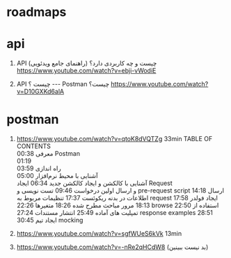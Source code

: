 # roadmaps

# api
1) API چیست و چه کاربردی دارد؟ (راهنمای جامع ویدئویی)
https://www.youtube.com/watch?v=ebji-vWodiE

2) API چیست ؟ --- Postman چیست؟
https://www.youtube.com/watch?v=D10GXKd6alA



# postman 
1) https://www.youtube.com/watch?v=qtoK8dVQTZg         33min 
TABLE OF CONTENTS <br/>
00:38 معرفی Postman <br/>
01:19  <br/> راه اندازی
03:59  <br/> آشنایی با محیط نرم‌افزار
05:00  <br/> آشنایی با کالکشن و ایجاد کالکشن جدید
06:34 ایجاد Request <br/> و ارسال اولین درخواست
09:46 تست نویسی و pre-request script
14:18 ارسال اطلاعات در بدنه ریکوئست
17:37 تنظیمات مربوط به request
17:58 ایجاد فولدر
18:13 مرور مباحث مطرح شده
18:26 متغیرها
22:26 browse
22:50 استفاده از تمپلیت های آماده
25:49 انتشار مستندات
27:24 response examples
28:51 ایجاد تیم
30:45 mocking




2) https://www.youtube.com/watch?v=sgfWUeS6kVk    13min
3) https://www.youtube.com/watch?v=-nRe2qHCdW8   (بد نیست ببینین)
